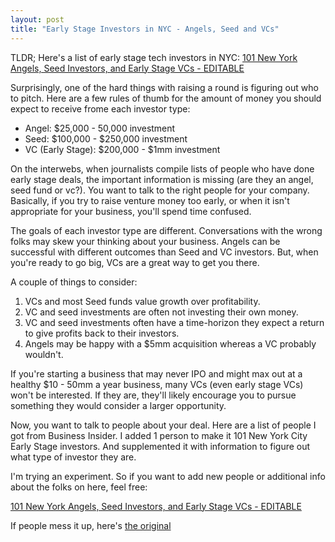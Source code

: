 ```yaml
---
layout: post
title: "Early Stage Investors in NYC - Angels, Seed and VCs"
---
```

TLDR; Here's a list of early stage tech investors in NYC: [101 New York Angels, Seed Investors, and Early Stage VCs - EDITABLE](https://docs.google.com/a/customer.io/spreadsheet/ccc?key=0Ap5XbqUM9nICdG40LXVVamRyN19zZHlTU3E2SmdDTkE#gid=0)

Surprisingly, one of the hard things with raising a round is figuring out who to pitch. Here are a few rules of thumb for the amount of money you should expect to receive frome each investor type:

* Angel: $25,000 - 50,000 investment
* Seed: $100,000 - $250,000 investment
* VC (Early Stage): $200,000 - $1mm investment

On the interwebs, when journalists compile lists of people who have done early stage deals, the important information is missing (are they an angel, seed fund or vc?). You want to talk to the right people for your company. Basically, if you try to raise venture money too early, or when it isn't appropriate for your business, you'll spend time confused.

The goals of each investor type are different. Conversations with the wrong folks may skew your thinking about your business. Angels can be successful with different outcomes than Seed and VC investors. But, when you're ready to go big, VCs are a great way to get you there.

A couple of things to consider:

1. VCs and most Seed funds value growth over profitability.
1. VC and seed investments are often not investing their own money.
1. VC and seed investments often have a time-horizon they expect a return to give profits back to their investors.
1. Angels may be happy with a $5mm acquisition whereas a VC probably wouldn't.

If you're starting a business that may never IPO and might max out at a healthy $10 - 50mm a year business, many VCs (even early stage VCs) won't be interested. If they are, they'll likely encourage you to pursue something they would consider a larger opportunity.

Now, you want to talk to people about your deal. Here are a list of people I got from Business Insider. I added 1 person to make it 101 New York City Early Stage investors. And supplemented it with information to figure out what type of investor they are.

I'm trying an experiment. So if you want to add new people or additional info about the folks on here, feel free:

[101 New York Angels, Seed Investors, and Early Stage VCs - EDITABLE](https://docs.google.com/a/customer.io/spreadsheet/ccc?key=0Ap5XbqUM9nICdG40LXVVamRyN19zZHlTU3E2SmdDTkE#gid=0)

If people mess it up, here's [the original](https://docs.google.com/spreadsheet/ccc?key=0Ap5XbqUM9nICdGI5X0Z4MzlqWWJ4R2M1TjFPYl9JaGc) 
